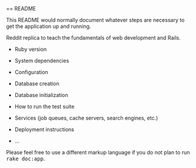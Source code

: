 == README

This README would normally document whatever steps are necessary to get the
application up and running.

 Reddit replica to teach the fundamentals of web development and Rails.
* Ruby version

* System dependencies

* Configuration

* Database creation

* Database initialization

* How to run the test suite

* Services (job queues, cache servers, search engines, etc.)

* Deployment instructions

* ...


Please feel free to use a different markup language if you do not plan to run
<tt>rake doc:app</tt>.
